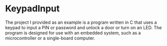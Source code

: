 # KeypadInput

The project I provided as an example is a program written in C that uses 
a keypad to input a PIN or password and unlock a door or turn on an LED. 
The program is designed for use with an embedded system, such as a microcontroller 
or a single-board computer.
